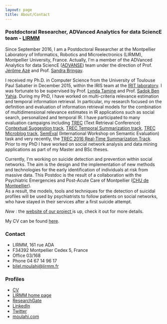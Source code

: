 ```yaml
---
layout: page
title: About/Contact
---
```



### Postdoctoral Researcher, ADVanced Analytics for data SciencE team - [LIRMM](http://www.lirmm.fr/)

Since September 2016, I am a Postdoctoral Researcher at the Montpellier Laboratory of Informatics, Robotics and Microelectronics (LIRMM), Montpellier University, France. 
Actually, I'm a member of the ADVanced Analytics for data SciencE ([ADVANSE](https://www.lirmm.fr/recherche/equipes/advanse)) team under the direction of Prof. [Jérôme Azé](https://www.lirmm.fr/users/utilisateurs-lirmm/jerome-aze) and Prof. [Sandra Bringay](https://www.lirmm.fr/users/utilisateurs-lirmm/sandra-bringay). 

I received my Ph.D. in Computer Science from the University of Toulouse Paul Sabatier in December 2015, within the IRIS team at the [IRIT laboratory](http://www.irit.fr). I was fortunate to be supervised by Prof. [Lynda Tamine](https://www.irit.fr/~Lynda.Tamine-Lechani/) and Prof. [Sadok Ben Yahia](http://dblp.uni-trier.de/pers/hd/y/Yahia:Sadok_Ben). 
During my PhD, I have worked on multi-criteria relevance estimation and temporal information retrieval. In particular, my research focused on the definition and evaluation of information retrieval models for the combination of multidimensional relevance estimates in IR applications such as social search, personalized and temporal IR. 
I have participated to many evaluation campaigns including [TREC](trec.nist.gov) (Text Retrieval Conference) [Contextual Suggestion track](http://sites.google.com/site/treccontext/), [TREC Temporal Summarization track](http://www.trec-ts.org/), [TREC Microblog track](https://github.com/lintool/twitter-tools/wiki/TREC-2015-Track-Guidelines), [SemEval](http://alt.qcri.org/semeval2015/index.php?id=tasks) (International Workshop on Semantic Evaluation) task and very recently, the [TREC 2016 Real-Time Summarization Track](http://trecrts.github.io/). 
Prior to my PhD I have worked on social network analysis and data mining applications as part of my Master and BSc theses.

Currently, I'm working on suicide detection and prevention within social networks. The aim is the design and the implementation of new methods and technologies for the early identification of individuals at risk from massive data. This Postdoc is the result of a collaboration with the Psychiatric Emergencies and Post-Acute Care of Montpellier ([CHU de Montpellier](http://www.chu-montpellier.fr/)).  
As a result, the models, tools and techniques for the detection of suicidal profiles will be used by psychiatrists to follow patients on social networks, who have stayed in their services after a first suicide attempt.

<link href="//maxcdn.bootstrapcdn.com/font-awesome/4.1.0/css/font-awesome.min.css" rel="stylesheet">
<i class='fa fa-bell faa-ring animated fa-1x'>  New </i> :  the <a href = "http://advanse.lirmm.fr/dontdoit/">website of our project </a> is up, check it out for more details. 

My CV can be found [here](resources/CV.pdf).


### Contact
* LIRMM, 161 rue ADA
* F34392 Montpellier Cedex 5, France
* Office 03/168
* Phone 04 67 14 96 17
* [bilel.moulahi@lirmm.fr](mailto:moulahi@lirmm.fr)

### Profiles
* [CV](resources/CV.pdf)
* [LIRMM home page](http://www.lirmm.fr/~moulahi)
* [ResearchGate](https://www.researchgate.net/profile/Bilel_Moulahi)
* [LinkedIn](https://www.linkedin.com/in/bilelmoulahi)
* [Twitter](https://www.twitter.com/bilelmoulahi)
* [moulahi.com](https://www.moulahi.com)

